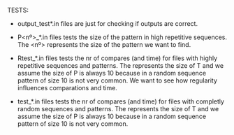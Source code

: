 TESTS:

- output_test*.in files are just for checking if outputs are correct.

- P<nº>_*.in files tests the size of the pattern in high repetitive sequences. The <nº> represents the size of the
             pattern we want to find.

- Rtest<size>_*.in files tests the nr of compares (and time) for files with highly repetitive sequences and patterns.
             The <size> represents the size of T and we assume the size of P is always 10 because in a random sequence
             pattern of size 10 is not very common. We want to see how regularity influences comparations and time.

- test<size>_*.in files tests the nr of compares (and time) for files with completly random sequences and patterns.
              The <size> represents the size of T and we assume the size of P is always 10 because in a random sequence
              pattern of size 10 is not very common.